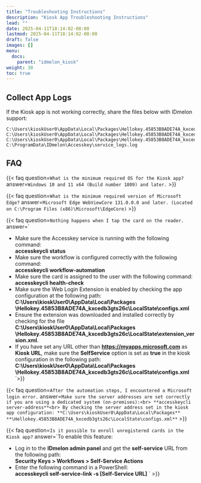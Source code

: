 ```yaml
---
title: "Troubleshooting Instructions"
description: "Kiosk App Troubleshooting Instructions"
lead: ""
date: 2025-04-11T18:14:02-08:00
lastmod: 2025-04-11T18:14:02-08:00
draft: false
images: []
menu:
  docs:
    parent: "idmelon_kiosk"
weight: 30
toc: true
---
```


## Collect App Logs

If the Kiosk app is not working correctly, share the files below with IDmelon support:

```shell
C:\Users\kioskUser0\AppData\Local\Packages\Hellokey.45853B8ADE74A_kxcedb3gts26c\LocalState\app_logs.log
C:\Users\kioskUser0\AppData\Local\Packages\Hellokey.45853B8ADE74A_kxcedb3gts26c\LocalState\extension_version.xml
C:\Users\kioskUser0\AppData\Local\Packages\Hellokey.45853B8ADE74A_kxcedb3gts26c\LocalState\configs.xml
C:\ProgramData\IDmelon\Accesskey\service_logs.log
```

## FAQ

{{< faq question=`What is the minimum required OS for the Kiosk app?`
answer=`Windows 10 and 11 x64 (Build number 1809) and later.` >}}

{{< faq question=`What is the minimum required version of Microsoft Edge?`
answer=`Microsoft Edge WebViewCore 131.0.0.0 and later. (Located on C:\Program Files (x86)\Microsoft\EdgeCore)` >}}

{{< faq question=`Nothing happens when I tap the card on the reader.`
answer=`

- Make sure the Accesskey service is running with the following command:<br>
**accesskeycli status**
- Make sure the workflow is configured correctly with the following command:<br>
**accesskeycli workflow-automation**
- Make sure the card is assigned to the user with the following command:<br>
**accesskeycli health-check**
- Make sure the Web Login Extension is enabled by checking the app configuration at the following path:<br>
**C:\Users\kioskUser0\AppData\Local\Packages**
**\Hellokey.45853B8ADE74A_kxcedb3gts26c\LocalState\configs.xml**
- Ensure the extension was downloaded and installed correctly by checking for the file<br>
**C:\Users\kioskUser0\AppData\Local\Packages**
**\Hellokey.45853B8ADE74A_kxcedb3gts26c\LocalState\extension_version.xml**.
- If you have set any URL other than **https://myapps.microsoft.com** as **Kiosk URL**, make sure the **SelfService** option is set as **true** in the kiosk configuration in the following path:<br>
**C:\Users\kioskUser0\AppData\Local\Packages**
**\Hellokey.45853B8ADE74A_kxcedb3gts26c\LocalState\configs.xml**
`>}}

{{< faq question=`After the automation steps, I encountered a Microsoft login error.`
answer=`Make sure the server addresses are set correctly if you are using a dedicated system (on-premises):<br>
**accesskeycli server-address**<br>
By checking the server address set in the kiosk app configuration:
**C:\Users\kioskUser0\AppData\Local\Packages**
**\Hellokey.45853B8ADE74A_kxcedb3gts26c\LocalState\configs.xml**` >}}

{{< faq question=`Is it possible to enroll unregistered cards in the Kiosk app?`
answer=`To enable this feature:

- Log in to the **IDmelon admin panel** and get the **self-service** URL from the following path:<br>
**Security Keys > Workflows > Self-Service Actions**
- Enter the following command in a PowerShell:<br>
**accesskeycli self-service-link -s [Self-Service URL]**
` >}}
